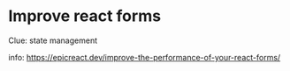 # Improve react forms

Clue: state management

info: https://epicreact.dev/improve-the-performance-of-your-react-forms/
